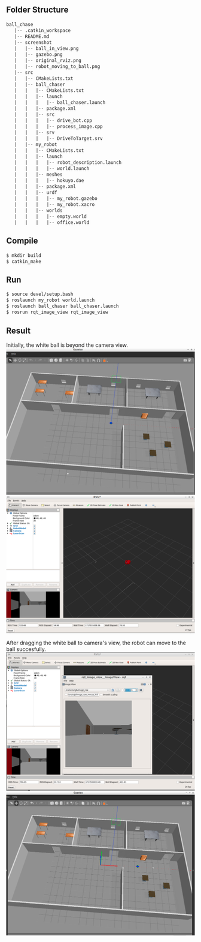 ## Folder Structure
```
ball_chase
   |-- .catkin_workspace
   |-- README.md
   |-- screenshot
   |   |-- ball_in_view.png
   |   |-- gazebo.png
   |   |-- original_rviz.png
   |   |-- robot_moving_to_ball.png
   |-- src
   |   |-- CMakeLists.txt
   |   |-- ball_chaser
   |   |   |-- CMakeLists.txt
   |   |   |-- launch
   |   |   |   |-- ball_chaser.launch
   |   |   |-- package.xml
   |   |   |-- src
   |   |   |   |-- drive_bot.cpp
   |   |   |   |-- process_image.cpp
   |   |   |-- srv
   |   |   |   |-- DriveToTarget.srv
   |   |-- my_robot
   |   |   |-- CMakeLists.txt
   |   |   |-- launch
   |   |   |   |-- robot_description.launch
   |   |   |   |-- world.launch
   |   |   |-- meshes
   |   |   |   |-- hokuyo.dae
   |   |   |-- package.xml
   |   |   |-- urdf
   |   |   |   |-- my_robot.gazebo
   |   |   |   |-- my_robot.xacro
   |   |   |-- worlds
   |   |   |   |-- empty.world
   |   |   |   |-- office.world

```

## Compile 
```console
$ mkdir build
$ catkin_make
```

## Run 
```console
$ source devel/setup.bash
$ roslaunch my_robot world.launch
$ roslaunch ball_chaser ball_chaser.launch
$ rosrun rqt_image_view rqt_image_view
```

## Result
Initially, the white ball is beyond the camera view.
<img src="./screenshot/gazebo.png" width="600">
<img src="./screenshot/original_rviz.png" width="600">

After dragging the white ball to camera's view, the robot can move to the ball succesfully. 
<img src="./screenshot/ball_in_view.png" width="600">
<img src="./screenshot/robot_moving_to_ball.png" width="600">
